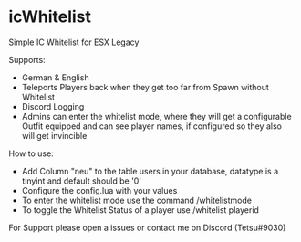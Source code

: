 # icWhitelist
 Simple IC Whitelist for ESX Legacy

Supports:
- German & English
- Teleports Players back when they get too far from Spawn without Whitelist
- Discord Logging
- Admins can enter the whitelist mode, where they will get a configurable Outfit equipped and can see player names, if configured so they also will get invincible


How to use:
- Add Column "neu" to the table users in your database, datatype is a tinyint and default should be '0'
- Configure the config.lua with your values
- To enter the whitelist mode use the command /whitelistmode
- To toggle the Whitelist Status of a player use /whitelist playerid


For Support please open a issues or contact me on Discord (Tetsu#9030)
